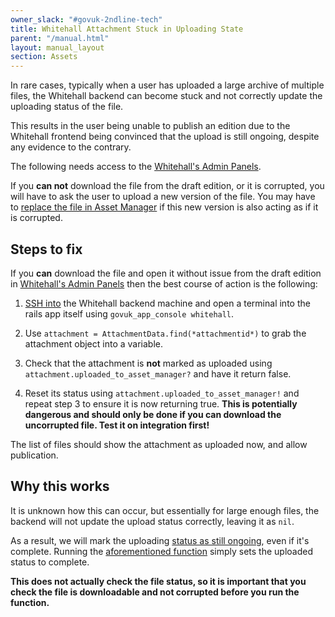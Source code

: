 ```yaml
---
owner_slack: "#govuk-2ndline-tech"
title: Whitehall Attachment Stuck in Uploading State
parent: "/manual.html"
layout: manual_layout
section: Assets
---
```


In rare cases, typically when a user has uploaded a large archive of multiple files, the Whitehall backend can become stuck and not correctly update the uploading status of the file.

This results in the user being unable to publish an edition due to the Whitehall frontend being convinced that the upload is still ongoing, despite any evidence to the contrary.

The following needs access to the [Whitehall's Admin Panels](https://whitehall-admin.publishing.service.gov.uk/).

If you **can not** download the file from the draft edition, or it is corrupted, you will have to ask the user to upload a new version of the file. You may have to [replace the file in Asset Manager](howto-replace-an-assets-file.html) if this new version is also acting as if it is corrupted.

## Steps to fix

If you **can** download the file and open it without issue from the draft edition in [Whitehall's Admin Panels](https://whitehall-admin.publishing.service.gov.uk/) then the best course of action is the following:

1. [SSH into](howto-ssh-into-machines.html) the Whitehall backend machine and open a terminal into the rails app itself using `govuk_app_console whitehall`.

2. Use `attachment = AttachmentData.find(*attachmentid*)` to grab the attachment object into a variable.

3. Check that the attachment is **not** marked as uploaded using `attachment.uploaded_to_asset_manager?` and have it return false.

4. Reset its status using `attachment.uploaded_to_asset_manager!` and repeat step 3 to ensure it is now returning true. **This is potentially dangerous and should only be done if you can download the uncorrupted file. Test it on integration first!**

The list of files should show the attachment as uploaded now, and allow publication.

## Why this works

It is unknown how this can occur, but essentially for large enough files, the backend will not update the upload status correctly, leaving it as `nil`.

As a result, we will mark the uploading [status as still ongoing](https://github.com/alphagov/whitehall/blob/bc5b3daa909b7c7d084ad2c459a1577bb3f3b771/app/helpers/admin/editions_helper.rb#L236-L241), even if it's complete. Running the [aforementioned function](https://github.com/alphagov/whitehall/blob/070ba6d94de0b04d667ad28f55a30cd3a74ba772/app/models/attachment_data.rb#L82-L85) simply sets the uploaded status to complete.

**This does not actually check the file status, so it is important that you check the file is downloadable and not corrupted before you run the function.**

